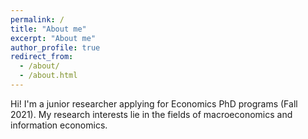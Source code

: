 ```yaml
---
permalink: /
title: "About me"
excerpt: "About me"
author_profile: true
redirect_from: 
  - /about/
  - /about.html
---
```


Hi! I'm a junior researcher applying for Economics PhD programs (Fall 2021). My research interests lie in the fields of macroeconomics and information economics.

